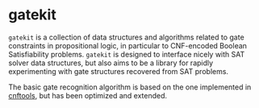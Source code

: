 # gatekit

`gatekit` is a collection of data structures and algorithms related to gate
constraints in propositional logic, in particular to CNF-encoded Boolean
Satisfiability problems. `gatekit` is designed to interface nicely with SAT
solver data structures, but also aims to be a library for rapidly experimenting
with gate structures recovered from SAT problems.

The basic gate recognition algorithm is based on the one implemented in
[cnftools](https://github.com/sat-clique/cnftools), but has been optimized
and extended.

